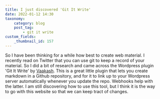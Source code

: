 ```yaml
---
title: I just discovered 'Git It Write'
date: 2022-01-12 14:30
taxonomy:
    category: blog
    post_tag:
        - git it write
custom_fields:
    _thumbnail_id: 157
---
```


So I have been thinking for a while how best to create web material. I recently read on Twitter that you can use git to keep a record of your material. So I did a bit of research and came across the Wordpress plugin 'Git It Write' by <u><a href="https://profiles.wordpress.org/vaakash/">Vaakash</a></u>. This is a great little plugin that lets you create markdown in a Github repository, and for it to link up to your Wordpress server automatically whenever you update the repo. Webhooks help with the latter. I am still discovering how to use this tool, but I think it is the way to go with this website so that we can keep tract of changes.